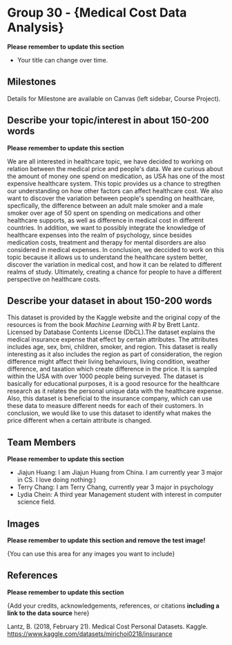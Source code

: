 # Group 30 - {Medical Cost Data Analysis}

**Please remember to update this section**

- Your title can change over time.

## Milestones

Details for Milestone are available on Canvas (left sidebar, Course Project).

## Describe your topic/interest in about 150-200 words

**Please remember to update this section**

We are all interested in healthcare topic, we have decided to working on relation between the medical price and people's data. We are curious about the amount of money one spend on medication, as USA has one of the most expensive healthcare system. This topic provides us a chance to stregthen our understanding on how other factors can affect healthcare cost. We also want to discover the variation between people's spending on healthcare, specfically, the difference between an adult male smoker and a male smoker over age of 50 spent on spending on medications and other healthcare supports, as well as difference in medical cost in different countries. In addition, we want to possibly integrate the knowledge of healthcare expenses into the realm of psychology, since besides medication costs, treatment and therapy for mental disorders are also considered in medical expenses. In conclusion, we deccided to work on this topic because it allows us to understand the healthcare system better, discover the variation in medical cost, and how it can be related to different realms of study. Ultimately, creating a chance for people to have a different perspective on healthcare costs.

## Describe your dataset in about 150-200 words

This dataset is provided by the Kaggle website and the original copy of the resources is from the book *Machine Learning with R* by Brett Lantz. Licensed by Database Contents License (DbCL).The dataset explains the medical insurance expense that effect by certain attributes. The attributes includes age, sex, bmi, children, smoker, and region. This dataset is really interesting as it also includes the region as part of consideration, the region difference might affect their living behaviours, living condition, weather difference, and taxation which create difference in the price. It is sampled within the USA with over 1000 people being surveyed. The dataset is basically for educational purposes, it is a good resource for the healthcare research as it relates the personal unique data with the healthcare expense. Also, this dataset is beneficial to the insurance company, which can use these data to measure different needs for each of their customers. In conclusion, we would like to use this dataset to identify what makes the price different when a certain attribute is changed. 

## Team Members

**Please remember to update this section**

- Jiajun Huang: I am Jiajun Huang from China. I am currently year 3 major in CS. I love doing nothing:)
- Terry Chang: I am Terry Chang, currently year 3 major in psychology 
- Lydia Chein: A third year Management student with interest in computer science field. 

## Images

**Please remember to update this section and remove the test image!**

{You can use this area for any images you want to include}


## References

**Please remember to update this section**

{Add your credits, acknowledgements, references, or citations **including a link to the data source** here}

Lantz, B. (2018, February 21). Medical Cost Personal Datasets. Kaggle. 
https://www.kaggle.com/datasets/mirichoi0218/insurance 

